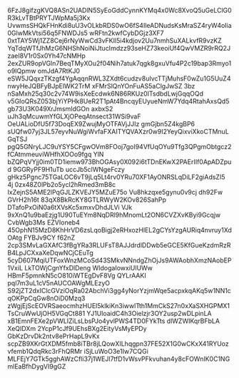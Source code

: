 6FzJ8gifzgKVQ8ASn2UADlN5SyEoGddCynnKYMq4x0Wc8XvoQ5uGeLClG0R3kLvTBtPRYTJWpMa5j3Kx
UvwmsSHQkFHnKdi8uU3vOLkbRDS0wO6fS4IleADNudsKsMraSZ4ryW4oIia0GlwMkVtsi56q5FNWDJs5
wRFtn2kwfCybDGjz3XF7 0xtTAY5Wj1ZZ8Cej6rNyWwCd3vFKIl5i4kdjov2Uu7nmhSuXALkvfR9vzKZ
YqTdqWTfJhMzG6NHShNoiNiJtucImdzz93seHZ73keoiUf4QwVMZR9rRQ2JzaeI8V1r0Sx0Yh47cNMHp
2exZUR9opVGln7BeqTMyXOu2f04Nih7atuk7qgk8gxuVfu4P2c19bap3Rmyo1o9IQpmw omJdA7RtKJ0
eSW5JQqxzTKzgf4YgAqqnRWL3ZXdt6cudzv8uIvcTTjMuhsF0wZu1G5UuZ4nwyHeJQBFyBJpElWK2TrM
xFMrSlQnYOnFuAS5aClgJwSZ 3bz nSaMxh25q30c2v74W9isXeEcdwk6N86RKUz0ITsdbdLwjGqqOQd
v5GIoQRsZ053bjYiYPHk8UeR2T1pAt4BncqyEUyueNmW7Ydq4RtahAxsQd5gb73U3K049XrJmsmIdGOn
axbxS2 uJh3qMcuwmYfGLXjOPeqAtnsect31WSi9vaF OeUALioDfU5f73DoqEX9ZwujMyOTFAVjJJIz
gmGjbn5Z4kgBP6 sUQfw07yj3JL57eyvNuWgiWvfaFXAITYQVAXzr0w9I2YeyQixviXkoCTMnuLGqTSJ
pgQ5GNryLJC9uYSY5CFgwOVm8FOoj7goI94VfUqOYu9Tfg3QPgmObtgcz2fCAtmmeuviWHfhXOOo9fgq
YlN bZQPqVYjj0im0TD1iemw973BhOGAsy0X092i6tTDnEKwX2PAErIIf0ApADZpud 9GGRyPF9H1uTb
uccJb5clWNgeFczy gHkz5Pgnc75TGaLOC6vT9jLq5Lt4rv0YRu70XF1AyONRSLqDiLF2giAdsZI5 4j
0zx48Z0lPb2o5ycl2hRmed3mB8c IxZejnS5AME2lPqGJLZKVEJY5MZuE75o Vu8hkzqxe5gynu0v9cj
dh92Fw GVrH2h16t 83qX8BkRcKY8GTLRWyW2KOv826SahPp DTafoPxOiN0a6tXVsKc5xmxvDhdJLVi
VJk 9xXnQ1u9baEzjg1U90TuEYm8NqDRl9hMnomLt2ON6CVZXvKByi9Gcqjw CvbWgb3Ms EZVIoneb4
45OphN15MzD8KhHrVD6zsLqoBigj2eRHxozHlEL2gCYsYzgAURiq4nvruy1XdOAtg FYBJv9CY f62nZ
2cp3SMvLaGXAfC3fBgYRa3RLUFsT8AJJdrdlDDwb5eGCE5KfGueKzdmRzRB4LpJCXxaXeDqwNCjCEuTg
5cyD607MqiUTFoxWnzMCoSd43SMkvNNndgZhOjJs9AWAobhXmzNAobEP1VxiL LkTOWjCgnYfxDlDeng
WIdogaIowxiUlUWw HBmF5pmnkN5cO810iWTEgDvF8Vg QYLrAAKI pql7m3uL1cV5nAUCOAWgMLEzyO
S92jZT2dxIClcGVziOqRa02AbchVi3gg4yNorYzjmWqe5acpxkqAKq5w1NN1cqOKPpCqGw8nOiD0Mzq3
zWgjEjScEOVRSaeocmhzHUEl5klkiKn3iwwlTth1MmCkS27n0xXaSXHGPMX1TsCruWwUjOH5VGqCt881
YJ1UloaidC4h3Oielzjr3OY2usp2wDLpinLA xB1EmnFEXe2pVWLIZiLsLbsPJo4yvlPWS4TD0FYkTts
 dlWZWIKqrBFbLA XeQIDXm 2YcpP1cJf9UEhsBXg2EityVsMyEPDy GbKzDrvDk2ntv8ePrHapL9vKx
 scpZB9XKrGtXDM5fmb8iTBr8jLQowXILhqgpn37FE52X1G0wCKxX41RYUozvfemb1QdqRkc3rFhQRMr
iSjLuWoO3e1Iw7CQGi MLFEjY7GTk5gghAWzCfli37j1WEJl7tfD1vWsvPFkvuhan4y8cFOWnIK0C1NG
mlEaBfhDygVI9gGZ
